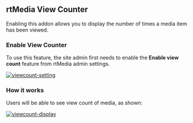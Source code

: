 ## rtMedia View Counter

Enabling this addon allows you to display the number of times a media item has been viewed.

### Enable View Counter
To use this feature, the site admin first needs to enable the **Enable view count** feature from rtMedia admin settings.

[![viewcount-setting](https://cloud.githubusercontent.com/assets/7771963/7955281/a6fd7952-09f4-11e5-8486-2d07cfbcbbd1.png)](https://cloud.githubusercontent.com/assets/7771963/7955281/a6fd7952-09f4-11e5-8486-2d07cfbcbbd1.png)

### How it works
Users will be able to see view count of media, as shown:

[![viewcount-display](https://cloud.githubusercontent.com/assets/7771963/7955366/73519344-09f5-11e5-8568-fd501e357af7.png)](https://cloud.githubusercontent.com/assets/7771963/7955366/73519344-09f5-11e5-8568-fd501e357af7.png)
